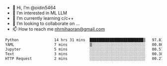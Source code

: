 - 👋 Hi, I’m @oidin5464
- 👀 I’m interested in ML LLM
- 🌱 I’m currently learning c/c++
- 💞️ I’m looking to collaborate on ...
- 📫 How to reach me nhrnihaoran@gmail.com

<!--START_SECTION:waka-->

```txt
Python                14 hrs 31 mins  ████████████████████████▒   97.81 %
YAML                  7 mins          ▒░░░░░░░░░░░░░░░░░░░░░░░░   00.86 %
Jupyter               5 mins          ░░░░░░░░░░░░░░░░░░░░░░░░░   00.57 %
Text                  3 mins          ░░░░░░░░░░░░░░░░░░░░░░░░░   00.38 %
HTTP Request          2 mins          ░░░░░░░░░░░░░░░░░░░░░░░░░   00.27 %
```

<!--END_SECTION:waka-->

<!---
oidin5464/oidin5464 is a ✨ special ✨ repository because its `README.md` (this file) appears on your GitHub profile.
You can click the Preview link to take a look at your changes.
--->
